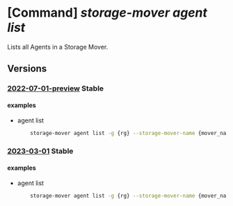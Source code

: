 # [Command] _storage-mover agent list_

Lists all Agents in a Storage Mover.

## Versions

### [2022-07-01-preview](/Resources/mgmt-plane/L3N1YnNjcmlwdGlvbnMve30vcmVzb3VyY2Vncm91cHMve30vcHJvdmlkZXJzL21pY3Jvc29mdC5zdG9yYWdlbW92ZXIvc3RvcmFnZW1vdmVycy97fS9hZ2VudHM=/2022-07-01-preview.xml) **Stable**

<!-- mgmt-plane /subscriptions/{}/resourcegroups/{}/providers/microsoft.storagemover/storagemovers/{}/agents 2022-07-01-preview -->

#### examples

- agent list
    ```bash
        storage-mover agent list -g {rg} --storage-mover-name {mover_name}
    ```

### [2023-03-01](/Resources/mgmt-plane/L3N1YnNjcmlwdGlvbnMve30vcmVzb3VyY2Vncm91cHMve30vcHJvdmlkZXJzL21pY3Jvc29mdC5zdG9yYWdlbW92ZXIvc3RvcmFnZW1vdmVycy97fS9hZ2VudHM=/2023-03-01.xml) **Stable**

<!-- mgmt-plane /subscriptions/{}/resourcegroups/{}/providers/microsoft.storagemover/storagemovers/{}/agents 2023-03-01 -->

#### examples

- agent list
    ```bash
        storage-mover agent list -g {rg} --storage-mover-name {mover_name}
    ```
